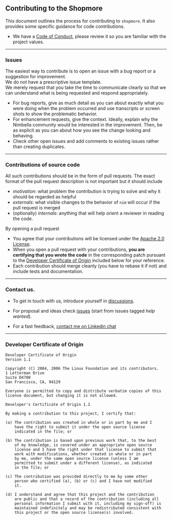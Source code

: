 ## Contributing to the Shopmore

This document outlines the process for contributing to `shopmore`. 
It also provides some specific guidance for code contributions.

- We have a [Code of Conduct](CODE_OF_CONDUCT.md), please review it so you are familiar with the project values.

---

### Issues

The easiest way to contribute is to open an issue with a bug report or a suggestion for improvement.   
We do not have a prescriptive issue template.  
We merely request that you take the time to communicate clearly so that we can understand what is being requested and respond appropriately.

- For bug reports, give as much detail as you can about exactly what you were doing when the problem occurred and use transcripts or screen shots to show the problematic behavior.
- For enhancement requests, give the context.  Ideally, explain why the Nimbella community would be interested in the improvement.  Then, be as explicit as you can about how you see the change looking and behaving.
- Check other open issues and add comments to existing issues rather than creating duplicates.

---

### Contributions of source code

All such contributions should be in the form of pull requests.  The exact format of the pull request description is not important but it should include

- _motivation_: what problem the contribution is trying to solve and why it should be regarded as helpful
- _externals_: what visible changes to the behavior of `nim` will occur if the pull request is merged
- (optionally) _internals_: anything that will help orient a reviewer in reading the code.

By opening a pull request

- You agree that your contributions will be licensed under the [Apache 2.0 License](LICENSE).
- When you open a pull request with your contributions, **you are certifying that you wrote the code** in the corresponding patch pursuant to the [Developer Certificate of Origin](#developer-certificate-of-origin) included below for your reference.
- Each contribution should merge cleanly (you have to rebase it if not) and include tests and documentation.

---

### Contact us.

- To get in touch with us, introduce yourself in [discussions](https://github.com/shopmore/shopmore/discussions). 

- For proposal and ideas check [issues](https://github.com/shopmore/shopmore/issues) (start from issues tagged *help wanted*). 

- For a fast feedback, [contact me on Linkedin chat](https://www.linkedin.com/in/msciab)

---

### Developer Certificate of Origin

```
Developer Certificate of Origin
Version 1.1

Copyright (C) 2004, 2006 The Linux Foundation and its contributors.
1 Letterman Drive
Suite D4700
San Francisco, CA, 94129

Everyone is permitted to copy and distribute verbatim copies of this
license document, but changing it is not allowed.

Developer's Certificate of Origin 1.1

By making a contribution to this project, I certify that:

(a) The contribution was created in whole or in part by me and I
    have the right to submit it under the open source license
    indicated in the file; or

(b) The contribution is based upon previous work that, to the best
    of my knowledge, is covered under an appropriate open source
    license and I have the right under that license to submit that
    work with modifications, whether created in whole or in part
    by me, under the same open source license (unless I am
    permitted to submit under a different license), as indicated
    in the file; or

(c) The contribution was provided directly to me by some other
    person who certified (a), (b) or (c) and I have not modified
    it.

(d) I understand and agree that this project and the contribution
    are public and that a record of the contribution (including all
    personal information I submit with it, including my sign-off) is
    maintained indefinitely and may be redistributed consistent with
    this project or the open source license(s) involved.
```
